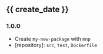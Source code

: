 ## {{ create_date }}

### 1.0.0

- Create `my-new-package` with `mnp`
- [repository]: `src`, `test`, `Dockerfile`
